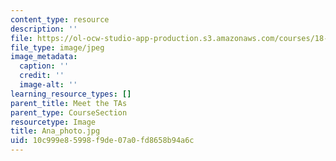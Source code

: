 ```yaml
---
content_type: resource
description: ''
file: https://ol-ocw-studio-app-production.s3.amazonaws.com/courses/18-06sc-linear-algebra-fall-2011/10c999e85998f9de07a0fd8658b94a6c_Ana_photo.jpg
file_type: image/jpeg
image_metadata:
  caption: ''
  credit: ''
  image-alt: ''
learning_resource_types: []
parent_title: Meet the TAs
parent_type: CourseSection
resourcetype: Image
title: Ana_photo.jpg
uid: 10c999e8-5998-f9de-07a0-fd8658b94a6c
---
```

